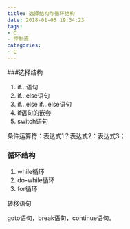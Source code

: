 ```yaml
---
title: 选择结构与循环结构
date: 2018-01-05 19:34:23
tags:
- C
- 控制流
categories:
- C
---
```


###选择结构

1. if...语句
2. if...else语句
3. if...else if...else语句
4. if语句的嵌套
5. switch语句

条件运算符：表达式1？表达式2：表达式3；

### 循环结构

1. while循环
2. do-while循环
3. for循环

转移语句

goto语句，break语句，continue语句。